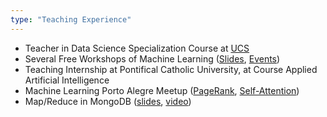 ```yaml
---
type: "Teaching Experience"
---
```


* Teacher in Data Science Specialization Course at <a href="https://www.ucs.br/portallato/detalhes/7281/">UCS</a>
* Several Free Workshops of Machine Learning (<a href="https://goo.gl/BgoJmm">Slides</a>, <a href="https://www.sympla.com.br/henrique-dias">Events</a>)
* Teaching Internship at Pontifical Catholic University, at Course Applied Artificial Intelligence
* Machine Learning Porto Alegre Meetup (<a href="https://www.youtube.com/watch?v=-L60t9vJ-Zw">PageRank</a>, <a href="https://www.youtube.com/watch?v=96uWGIJjX7M">Self-Attention</a>)
* Map/Reduce in MongoDB (<a href="http://goo.gl/5tGtLL">slides</a>, <a href="http://www.youtube.com/watch?v=nAA8VTlFtUE">video</a>)

